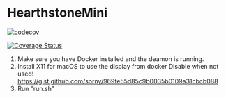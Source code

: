 # HearthstoneMini
[![codecov](https://codecov.io/gh/SamuelBehrmann/HearthstoneMini_SA/graph/badge.svg?token=V5BEOV9XX5)](https://codecov.io/gh/SamuelBehrmann/HearthstoneMini_SA)

[![Coverage Status](https://coveralls.io/repos/github/SamJanHtwg/HearthstoneMini_SA/badge.svg?branch=main)](https://coveralls.io/github/SamJanHtwg/HearthstoneMini_SA?branch=main)

1. Make sure you have Docker installed and the deamon is running. 
2. Install X11 for macOS to use the display from docker 
Disable when not used!
https://gist.github.com/sorny/969fe55d85c9b0035b0109a31cbcb088
3. Run "run.sh" 
